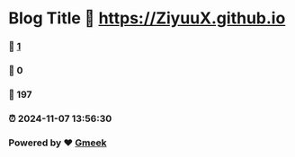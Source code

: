 # Blog Title :link: https://ZiyuuX.github.io 
### :page_facing_up: [1](https://ZiyuuX.github.io/tag.html) 
### :speech_balloon: 0 
### :hibiscus: 197 
### :alarm_clock: 2024-11-07 13:56:30 
### Powered by :heart: [Gmeek](https://github.com/Meekdai/Gmeek)
